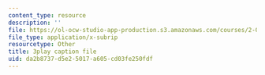 ```yaml
---
content_type: resource
description: ''
file: https://ol-ocw-studio-app-production.s3.amazonaws.com/courses/2-003sc-engineering-dynamics-fall-2011/da2b8737d5e25017a605cd03fe250fdf_3F4wlYR_3h8.vtt
file_type: application/x-subrip
resourcetype: Other
title: 3play caption file
uid: da2b8737-d5e2-5017-a605-cd03fe250fdf
---
```

